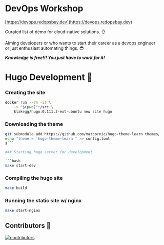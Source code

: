 # DevOps Workshop

[https://devops.redopsbay.dev](https://devops.redopsbay.dev)

Curated list of demo for cloud-native solutions. 👌

Aiming developers or who wants to start their career as a devops engineer or just enthusiast automating things. 😎

**_Knowledge is free!!! You just have to work for it!_**

# Hugo Development 🚧

### Creating the site

```bash
docker run --rm -it \
    -v "$(pwd)":/src \
    klakegg/hugo:0.111.3-ext-ubuntu new site hugo
```

### Downloading the theme

```bash
git submodule add https://github.com/matcornic/hugo-theme-learn themes/hugo-theme-learn
echo "theme = 'hugo-theme-learn'" >> config.toml
s```

### Starting hugo server for development

```bash
make start-dev
```

### Compiling the hugo site

```bash
make build
```

### Running the static site w/ nginx

```bash
make start-nginx
```

## Contributors 🚧

[![contributors](https://contrib.rocks/image?repo=redopsbay/devops)](https://github.com/redopsbay/devops/graphs/contributors)
